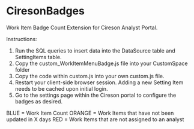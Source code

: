 # CiresonBadges
Work Item Badge Count Extension for Cireson Analyst Portal.

Instructions: 
1. Run the SQL queries to insert data into the DataSource table and SettingItems table.
2. Copy the custom_WorkItemMenuBadge.js file into your CustomSpace folder
3. Copy the code within custom.js into your own custom.js file. 
4. Restart your client-side browser session. Adding a new Setting Item needs to be cached upon initial login.
5. Go to the settings page within the Cireson portal to configure the badges as desired.

BLUE = Work Item Count
ORANGE = Work Items that have not been updated in X days
RED = Work Items that are not assigned to an analyst

